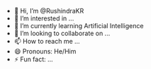- 👋 Hi, I’m @RushindraKR
- 👀 I’m interested in ...
- 🌱 I’m currently learning Artificial Intelligence
- 💞️ I’m looking to collaborate on ...
- 📫 How to reach me ...
- 😄 Pronouns: He/Him
- ⚡ Fun fact: ...

<!---
RushindraKR/RushindraKR is a ✨ special ✨ repository because its `README.md` (this file) appears on your GitHub profile.
You can click the Preview link to take a look at your changes.
--->
